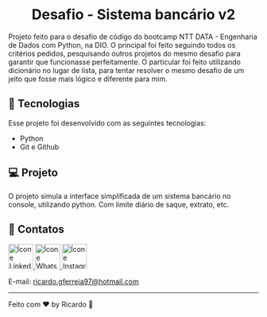<h1 align="center"> Desafio - Sistema bancário v2</h1>

<p>
Projeto feito para o desafio de código do bootcamp NTT DATA - Engenharia de Dados com Python, na DIO.  
O principal foi feito seguindo todos os critérios pedidos, pesquisando outros projetos do mesmo desafio para garantir que funcionasse perfeitamente.  
O particular foi feito utilizando dicionário no lugar de lista, para tentar resolver o mesmo desafio de um jeito que fosse mais lógico e diferente para mim.
</p>

## 🚀 Tecnologias

Esse projeto foi desenvolvido com as seguintes tecnologias:

- Python
- Git e Github


## 💻 Projeto

O projeto simula a interface simplificada de um sistema bancário no console, utilizando python. Com limite diário de saque, extrato, etc.

## 📔 Contatos

<a href="https://www.linkedin.com/in/ricardo-gon/">
<img width="50" src="https://img.icons8.com/office/344/linkedin.png" alt="Ícone Linkedin"> </a>

<a href="https://contate.me/ricardo-gon">
<img width="50" src="https://img.icons8.com/office/344/whatsapp--v1.png" alt="Ícone Whatsapp"> </a>

<a href="https://www.instagram.com/ricardinferreira/">
<img width="50" src="https://img.icons8.com/office/344/instagram-new.png" alt="Ícone Instagram"> </a>

E-mail: ricardo.gferreia97@hotmail.com </br>

---

Feito com ♥ by Ricardo :wave: 
